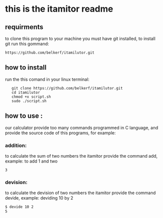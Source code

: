 # this is the itamitor readme
## requirments
to clone this program to your machine you must have git installed, to install git run this gommand:
```
https://github.com/belkerf/itamilutor.git
```
## how to install

run the this comand in your linux terminal:
   
```
   git clone https://github.com/belkerf/itamilutor.git
   cd itamilutor
   chmod +x script.sh
   sudo ./script.sh
```
## how to use :
our calculator provide too many commands programmed in  C language, and provide the source code of this programs, for example:
### addition:
to calculate the sum of two numbers the itamitor provide the command add, example: to add 1 and two
``` $ add 1 2 
3
```
### devision:
to calculate the devision of two numbers the itamitor provide the command devide, example: deviding 10 by 2
```bash
$ devide 10 2
5
```
